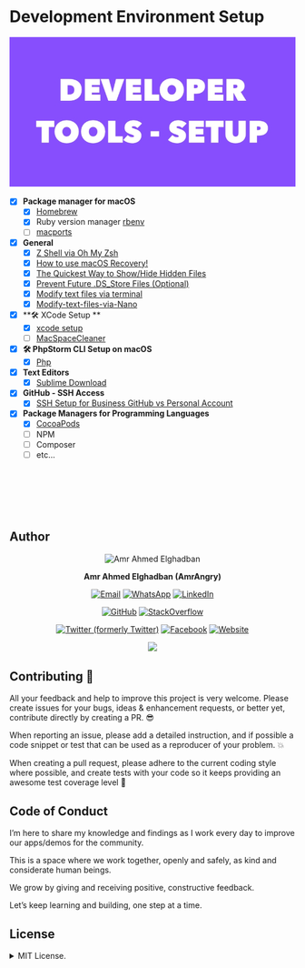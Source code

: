 # Development Environment Setup
<p align="center">
  <img src ="https://github.com/amrangry/dev_macOS_environment_setup/blob/main/GFX_ASSETS/dev_tools.jpg?raw=true"/>
</p>

- [x] **Package manager for macOS**
  - [x] [Homebrew](https://brew.sh/)
  - [x] Ruby version manager [rbenv](https://github.com/rbenv/rbenv)
  - [ ] [macports](https://www.macports.org/install.php)

- [x] **General**
  - [x] [Z Shell via Oh My Zsh](Oh%20My%20Zsh.md)
  - [x] [How to use macOS Recovery!](macos-tips.md#How-to-use-macOS-Recovery%21)
  - [x] [The Quickest Way to Show/Hide Hidden Files](macos-tips.md#The-Quickest-Way-to-Show%2FHide-Hidden-Files)
  - [x] [Prevent Future .DS_Store Files (Optional)](macos-tips.md#Prevent-Future-.DS_Store-Files-(Optional))
  - [x] [Modify text files via terminal](macos-tips.md#Modify-text-files-via-terminal)
  - [x] [Modify-text-files-via-Nano](macos-tips.md#Modify-text-files-via-Nano)

- [x] **🛠 XCode Setup **
  - [x] [xcode setup](Xcode-setup.md)
  - [ ] [MacSpaceCleaner](https://github.com/sanketk2020/MacSpaceCleaner)
        
- [x] **🛠 PhpStorm CLI Setup on macOS** 
  - [x] [Php](PhpStorm-setup.md)

- [x] **Text Editors**
  - [x] [Sublime Download](https://www.sublimetext.com/download_thanks?target=mac)

- [x] **GitHub - SSH Access**      
  - [x] [SSH Setup for Business GitHub vs Personal Account](SSH%20Setup%20for%20Business%20GitHub%20vs%20Personal%20Account.md)

- [x] **Package Managers for Programming Languages**
  - [x] [CocoaPods](https://guides.cocoapods.org/using/getting-started.html)
  - [ ] NPM
  - [ ] Composer
  - [ ] etc...

<p>&nbsp;</p>
<p>&nbsp;</p>
<p>&nbsp;</p>


## **Author**

<div align="center">
  <img src="https://avatars.githubusercontent.com/u/2900952?s=400&u=41c504ca200e2f92638fc630e8361da78296b35c&v=4" width="180" alt="Amr Ahmed Elghadban"/>

  **Amr Ahmed Elghadban (AmrAngry)**

[![Email](https://img.shields.io/badge/Email-Contact%20Me-red?logo=gmail)](mailto:amr.elghadban@gmail.com) [![WhatsApp](https://img.shields.io/badge/GitHub-Profile-blue?logo=whatsapp)](https://api.whatsapp.com/send/?phone=00971543233227&text=Hi%20&app_absent=0) [![LinkedIn](https://img.shields.io/badge/LinkedIn-Profile-blue?logo=linkedin)](https://www.linkedin.com/in/amrelghadban/)

[![GitHub](https://img.shields.io/badge/GitHub-Profile-blue?logo=github)](https://github.com/amrangry) [![StackOverflow](https://img.shields.io/badge/StackOverflow-Profile-orange?logo=stackoverflow)](https://stackoverflow.com/users/1316779/amrangry)

[![Twitter (formerly Twitter)](https://img.shields.io/badge/Twitter-Profile-blue?logo=twitter)](https://x.com/intent/follow?screen_name=amr_elghadban) [![Facebook](https://img.shields.io/badge/Facebook-Profile-blue?logo=facebook)](https://facebook.com/amr.elghadban) [![Website](https://img.shields.io/badge/Website-Visit%20Me-blue?logo=globe)](https://amrangry.github.io/)
       <div align="center" >
	       <a href = "https://www.buymeacoffee.com/amrangry">
		    <img src = "https://img.buymeacoffee.com/button-api/?text=Buy%20me%20a%20coffee&emoji=&slug=your-username&button_colour=FFDD00&font_colour=000000&font_family=Cookie&outline_colour=000000&coffee_colour=ffffff"/>
                </a>
       </div>
  <!--  [![Buy Me a Coffee](https://img.shields.io/badge/Buy%20Me%20a%20Coffee-Support%20Me-yellow?logo=buymeacoffee)](https://www.buymeacoffee.com/amrangry) -->
  <!--  [Email](mailto:amr.elghadban@gmail.com?subject=I%20checked%20your%20GitHub%20repo!): [amr.elghadban@gmail.com](mailto:amr.elghadban@gmail.com) -->
  <!-- [![Linkedin](https://img.shields.io/badge/Lets%20Connect%20via-LinkedIn-blue)](https://www.linkedin.com/in/amrelghadban/) -->
  <!-- [![X (formerly Twitter) Follow](https://img.shields.io/twitter/follow/amr_elghadban)](https://x.com/intent/follow?screen_name=amr_elghadban) -->
  
</div>

## **Contributing 🤘**

All your feedback and help to improve this project is very welcome. 
Please create issues for your bugs, ideas & enhancement requests, or better yet, contribute directly by creating a PR. 😎

When reporting an issue, please add a detailed instruction, and if possible a code snippet or test that can be used as a reproducer of your problem. 💥

When creating a pull request, please adhere to the current coding style where possible, and create tests with your code so it keeps providing an awesome test coverage level 💪


## **Code of Conduct**

I’m here to share my knowledge and findings as I work every day to improve our apps/demos for the community.

This is a space where we work together, openly and safely, as kind and considerate human beings.

We grow by giving and receiving positive, constructive feedback.
 
Let’s keep learning and building, one step at a time.


## **License**

<details>
<summary>MIT License.</summary>
Distributed under MIT License.
Copyright 2025 Amr Elghadban
</details>
